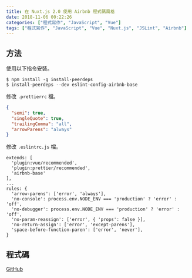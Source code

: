 ```yaml
---
title: 在 Nuxt.js 2.0 使用 Airbnb 程式碼風格
date: 2018-11-06 00:22:26
categories: ["程式寫作", "JavaScript", "Vue"]
tags: ["程式寫作", "JavaScript", "Vue", "Nuxt.js", "JSLint", "Airbnb"]
---
```


## 方法
使用以下指令安裝。
```
$ npm install -g install-peerdeps
$ install-peerdeps --dev eslint-config-airbnb-base
```

修改 `.prettierrc` 檔。
```JSON
{
  "semi": true,
  "singleQuote": true,
  "trailingComma": "all",
  "arrowParens": "always"
}
```

修改 `.eslintrc.js` 檔。
```JS
extends: [
  'plugin:vue/recommended',
  'plugin:prettier/recommended',
  'airbnb-base'
],
...
rules: {
  'arrow-parens': ['error', 'always'],
  'no-console': process.env.NODE_ENV === 'production' ? 'error' : 'off',
  'no-debugger': process.env.NODE_ENV === 'production' ? 'error' : 'off',
  'no-param-reassign': ['error', { 'props': false }],
  'no-return-assign': ['error', 'except-parens'],
  'space-before-function-paren': ['error', 'never'],
}
```

## 程式碼
[GitHub](https://github.com/memochou1993/nuxt-airbnb)